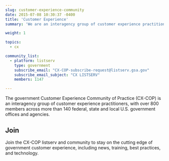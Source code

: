 ```yaml
---
slug: customer-experience-community
date: 2015-07-08 10:30:37 -0400
title: 'Customer Experience'
summary: 'We are an interagency group of customer experience practitioners.'

weight: 1

topics:
  - cx

community_list:
  - platform: listserv
    type: government
    subscribe_email: "CX-COP-subscribe-request@listserv.gsa.gov"
    subscribe_email_subject: "CX LISTSERV"
    members: 1147

---
```


The government Customer Experience Community of Practice (CX-COP) is an interagency group of customer experience practitioners, with over 800 members across more than 140 federal, state and local U.S. government offices and agencies.

## Join

Join the CX-COP listserv and community to stay on the cutting edge of government customer experience, including news, training, best practices, and technology.